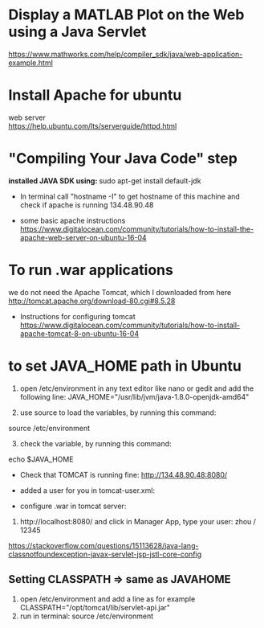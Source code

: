 # Display a MATLAB Plot on the Web using a Java Servlet   
https://www.mathworks.com/help/compiler_sdk/java/web-application-example.html   

# Install Apache for ubuntu
web server   
https://help.ubuntu.com/lts/serverguide/httpd.html
  

# "Compiling Your Java Code" step
<b> installed JAVA SDK using: </b>
sudo apt-get install default-jdk

- In terminal call "hostname -I" to get hostname of this machine and check if apache is running
134.48.90.48  
* some basic apache instructions https://www.digitalocean.com/community/tutorials/how-to-install-the-apache-web-server-on-ubuntu-16-04   

# To run .war applications  
we do not need the Apache Tomcat, which I downloaded from here http://tomcat.apache.org/download-80.cgi#8.5.28   

- Instructions for configuring tomcat https://www.digitalocean.com/community/tutorials/how-to-install-apache-tomcat-8-on-ubuntu-16-04   

# to set JAVA_HOME path in Ubuntu 
1) open /etc/environment in any text editor like nano or gedit and add the following line:
JAVA_HOME="/usr/lib/jvm/java-1.8.0-openjdk-amd64"  

2) use source to load the variables, by running this command:

source /etc/environment  

3) check the variable, by running this command:

echo $JAVA_HOME  

- Check that TOMCAT is running fine: http://134.48.90.48:8080/  

- added a user for you in tomcat-user.xml:   <user username="zhou" password="12345" roles="manager-gui,admin-gui"/>  

- configure .war in tomcat server:  
1) http://localhost:8080/ and click in Manager App, type your user: zhou / 12345  

https://stackoverflow.com/questions/15113628/java-lang-classnotfoundexception-javax-servlet-jsp-jstl-core-config  

## Setting CLASSPATH => same as JAVAHOME  
1) open /etc/environment and add a line as for example CLASSPATH="/opt/tomcat/lib/servlet-api.jar"  
2) run in terminal: source /etc/environment  
